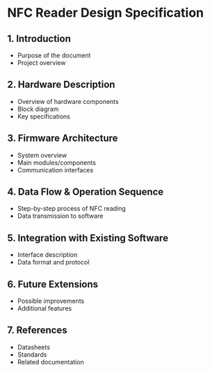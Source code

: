 # NFC Reader Design Specification

## 1. Introduction
- Purpose of the document
- Project overview

## 2. Hardware Description
- Overview of hardware components
- Block diagram
- Key specifications

## 3. Firmware Architecture
- System overview
- Main modules/components
- Communication interfaces

## 4. Data Flow & Operation Sequence
- Step-by-step process of NFC reading
- Data transmission to software

## 5. Integration with Existing Software
- Interface description
- Data format and protocol

## 6. Future Extensions
- Possible improvements
- Additional features

## 7. References
- Datasheets
- Standards
- Related documentation
